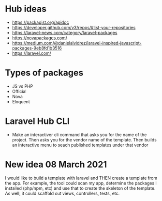 # Hub ideas

-   https://packagist.org/apidoc
-   https://developer.github.com/v3/repos/#list-your-repositories
-   https://laravel-news.com/category/laravel-packages
-   https://novapackages.com/
-   https://medium.com/@danielalvidrez/laravel-inspired-javascript-packages-9eb8fd1b3516
-   https://laravel.com/

# Types of packages

-   JS vs PHP
-   Official
-   Nova
-   Eloquent

# Laravel Hub CLI

-   Make an interactiver cli command that asks you for the name of the project. Then asks you for the vendor name of the template. Then builds an interactive menu to seach published templates under that vendor

# New idea 08 March 2021

I would like to build a template with laravel and THEN create a template from the app. For example, the tool could scan my app, determine the packages I installed (php/npm, etc) and use that to create the skeleton of the template. As well, it could scaffold out views, controllers, tests, etc.